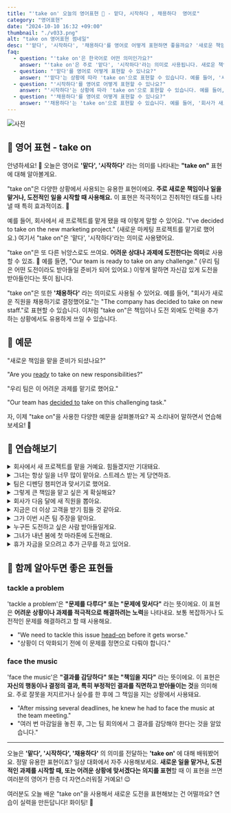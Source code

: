 ```yaml
---
title: "'take on' 오늘의 영어표현 💪 - 맡다, 시작하다 , 채용하다  영어로"
category: "영어표현"
date: "2024-10-10 16:32 +09:00"
thumbnail: "./v033.png"
alt: "take on 영어표현 썸네일"
desc: "'맡다', '시작하다', '채용하다'를 영어로 어떻게 표현하면 좋을까요? '새로운 책임을 맡을 준비가 되셨나요?', '우리 팀은 이 어려운 과제를 맡기로 했어요.' 등을 영어로 표현하는 법을 배워봅시다. 다양한 예문을 통해서 'take on'의 사용법을 연습하고 본인의 표현으로 만들어 보세요."
faq:
  - question: "'take on'은 한국어로 어떤 의미인가요?"
    answer: "'take on'은 주로 '맡다', '시작하다'라는 의미로 사용됩니다. 새로운 책임이나 일을 맡거나, 도전적인 일을 시작할 때 사용합니다."
  - question: "'맡다'를 영어로 어떻게 표현할 수 있나요?"
    answer: "'맡다'는 상황에 따라 'take on'으로 표현할 수 있습니다. 예를 들어, '새 프로젝트를 맡았어'는 'I've taken on a new project'로 말할 수 있습니다."
  - question: "'시작하다'를 영어로 어떻게 표현할 수 있나요?"
    answer: "'시작하다'는 상황에 따라 'take on'으로 표현할 수 있습니다. 예를 들어, '새로운 도전을 시작하기로 했어'는 'I've decided to take on a new challenge'로 말할 수 있습니다."
  - question: "'채용하다'를 영어로 어떻게 표현할 수 있나요?"
    answer: "'채용하다'는 'take on'으로 표현할 수 있습니다. 예를 들어, '회사가 새로운 직원을 채용하기로 결정했어요'는 'The company has decided to take on new staff'로 말할 수 있습니다."
---
```


![사전](./v033-1.jpg)

## 🌟 영어 표현 - take on

안녕하세요! 👋 오늘은 영어로 **'맡다', '시작하다'** 라는 의미를 나타내는 **"take on"** 표현에 대해 알아볼게요.

"take on"은 다양한 상황에서 사용되는 유용한 표현이에요. **주로 새로운 책임이나 일을 맡거나, 도전적인 일을 시작할 때 사용해요.** 이 표현은 적극적이고 진취적인 태도를 나타낼 때 특히 효과적이죠. 💪

예를 들어, 회사에서 새 프로젝트를 맡게 됐을 때 이렇게 말할 수 있어요. "I've decided to take on the new marketing project." (새로운 마케팅 프로젝트를 맡기로 했어요.) 여기서 "take on"은 '맡다', '시작하다'라는 의미로 사용됐어요.

"take on"은 또 다른 뉘앙스로도 쓰여요. **어려운 상대나 과제에 도전한다는 의미**로 사용할 수 있죠. 🥊 예를 들면, "Our team is ready to take on any challenge." (우리 팀은 어떤 도전이라도 받아들일 준비가 되어 있어요.) 이렇게 말하면 자신감 있게 도전을 받아들인다는 뜻이 됩니다.

"take on"은 또한 **'채용하다'** 라는 의미로도 사용될 수 있어요. 예를 들어, "회사가 새로운 직원을 채용하기로 결정했어요."는 "The company has decided to take on new staff."로 표현할 수 있습니다. 이처럼 "take on"은 책임이나 도전 외에도 인력을 추가하는 상황에서도 유용하게 쓰일 수 있습니다.

<script async src="https://pagead2.googlesyndication.com/pagead/js/adsbygoogle.js?client=ca-pub-1465612013356152"
     crossorigin="anonymous"></script>
<!-- engple-horizontal-ad -->

<ins class="adsbygoogle"
     style="display:block"
     data-ad-client="ca-pub-1465612013356152"
     data-ad-slot="2106896038"
     data-ad-format="auto"
     data-full-width-responsive="true"></ins>

<script>
     (adsbygoogle = window.adsbygoogle || []).push({});
</script>

## 📖 예문

"새로운 책임을 맡을 준비가 되셨나요?"

"Are you [ready](/blog/in-english/325.ready/) to take on new responsibilities?"

"우리 팀은 이 어려운 과제를 맡기로 했어요."

"Our team has [decided to](/blog/in-english/062.decide-to/) take on this challenging task."

자, 이제 "take on"을 사용한 다양한 예문을 살펴볼까요? 꼭 소리내어 말하면서 연습해보세요! 🚀

## 💬 연습해보기

<details>
<summary>회사에서 새 프로젝트를 맡을 거예요. 힘들겠지만 기대돼요.</summary>
<span>I'm gonna take on a new project at work. It'll be a challenge, but I'm excited.</span>
</details>

<details>
<summary>그녀는 항상 일을 너무 많이 맡아요. 스트레스 받는 게 당연하죠.</summary>
<span>She's always taking on too much. <a href="/blog/in-english/079.no-wonder/">No wonder</a> she's stressed out.</span>
</details>

<details>
<summary>팀은 디펜딩 챔피언과 맞서기로 했어요.</summary>
<span>The team <a href="/blog/in-english/062.decide-to/">decided to</a> take on the defending champions.</span>
</details>

<details>
<summary>그렇게 큰 책임을 맡고 싶은 게 확실해요?</summary>
<span>Are you sure you want to take on such a big responsibility?</span>
</details>

<details>
<summary>회사가 다음 달에 새 직원을 뽑아요.</summary>
<span>The company's taking on new employees next month.</span>
</details>

<details>
<summary>지금은 더 이상 고객을 받기 힘들 것 같아요.</summary>
<span>I'm not sure I can take on any more clients right now.</span>
</details>

<details>
<summary>그가 이번 시즌 팀 주장을 맡아요.</summary>
<span>He's taking on the role of team captain this season.</span>
</details>

<details>
<summary>누구든 도전하고 싶은 사람 받아들일게요.</summary>
<span>I'll take on whoever wants to challenge me.</span>
</details>

<details>
<summary>그녀가 내년 봄에 첫 마라톤에 도전해요.</summary>
<span>She's taking on her first marathon next spring.</span>
</details>

<details>
<summary>휴가 자금을 모으려고 추가 근무를 하고 있어요.</summary>
<span>I'm taking on <a href="/blog/in-english/265.extra/">extra</a> shifts to save up for my vacation.</span>
</details>

## 🤝 함께 알아두면 좋은 표현들

### tackle a problem

'tackle a problem'은 **"문제를 다루다" 또는 "문제에 맞서다"** 라는 뜻이에요. 이 표현은 **어려운 상황이나 과제를 적극적으로 해결하려는 노력**을 나타내요. 보통 복잡하거나 도전적인 문제를 해결하려고 할 때 사용해요.

- "We need to tackle this issue [head-on](/blog/in-english/147.head-on/) before it gets worse."
- "상황이 더 악화되기 전에 이 문제를 정면으로 다뤄야 합니다."

### face the music

'face the music'은 **"결과를 감당하다" 또는 "책임을 지다"** 라는 뜻이에요. 이 표현은 **자신의 행동이나 결정의 결과, 특히 부정적인 결과를 직면하고 받아들이는 것**을 의미해요. 주로 잘못을 저지르거나 실수를 한 후에 그 책임을 지는 상황에서 사용돼요.

- "After missing several deadlines, he knew he had to face the music at the team meeting."
- "여러 번 마감일을 놓친 후, 그는 팀 회의에서 그 결과를 감당해야 한다는 것을 알았습니다."

---

오늘은 **'맡다', '시작하다', '채용하다'** 의 의미를 전달하는 **'take on'** 에 대해 배워봤어요. 정말 유용한 표현이죠? 일상 대화에서 자주 사용해보세요. **새로운 일을 맡거나, 도전적인 과제를 시작할 때, 또는 어려운 상황에 맞서겠다는 의지를 표현**할 때 이 표현을 쓰면 여러분의 영어가 한층 더 자연스러워질 거예요! 😉

여러분도 오늘 배운 "take on"을 사용해서 새로운 도전을 표현해보는 건 어떨까요? 연습이 실력을 만든답니다! 화이팅! 💪
